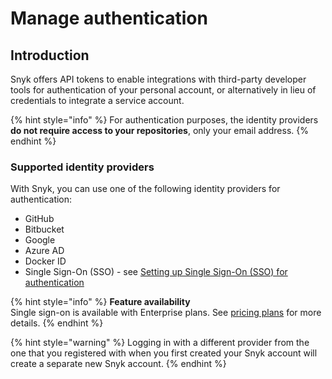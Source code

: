 # Manage authentication

## Introduction

Snyk offers API tokens to enable integrations with third-party developer tools for authentication of your personal account, or alternatively in lieu of credentials to integrate a service account.

{% hint style="info" %}
For authentication purposes, the identity providers **do not require access to your repositories**, only your email address.
{% endhint %}

### Supported identity providers

With Snyk, you can use one of the following identity providers for authentication:

* GitHub
* Bitbucket
* Google
* Azure AD
* Docker ID
* Single Sign-On (SSO) - see [Setting up Single Sign-On (SSO) for authentication](../../enterprise-setup/set-up-single-sign-on-sso-for-authentication/)

{% hint style="info" %}
**Feature availability**\
Single sign-on is available with Enterprise plans. See [pricing plans](https://snyk.io/plans/) for more details.
{% endhint %}

{% hint style="warning" %}
Logging in with a different provider from the one that you registered with when you first created your Snyk account will create a separate new Snyk account.
{% endhint %}
